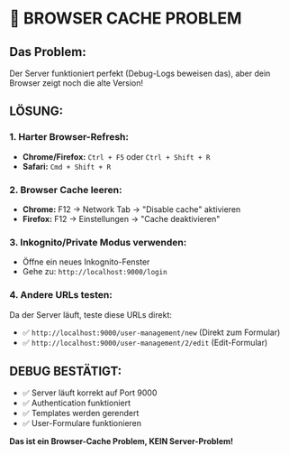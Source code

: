 # 🔧 BROWSER CACHE PROBLEM

## Das Problem:
Der Server funktioniert perfekt (Debug-Logs beweisen das), aber dein Browser zeigt noch die alte Version!

## LÖSUNG:

### 1. **Harter Browser-Refresh:**
- **Chrome/Firefox:** `Ctrl + F5` oder `Ctrl + Shift + R`
- **Safari:** `Cmd + Shift + R`

### 2. **Browser Cache leeren:**
- **Chrome:** F12 → Network Tab → "Disable cache" aktivieren
- **Firefox:** F12 → Einstellungen → "Cache deaktivieren"

### 3. **Inkognito/Private Modus verwenden:**
- Öffne ein neues Inkognito-Fenster
- Gehe zu: `http://localhost:9000/login`

### 4. **Andere URLs testen:**
Da der Server läuft, teste diese URLs direkt:
- ✅ `http://localhost:9000/user-management/new` (Direkt zum Formular)
- ✅ `http://localhost:9000/user-management/2/edit` (Edit-Formular)

## DEBUG BESTÄTIGT:
- ✅ Server läuft korrekt auf Port 9000
- ✅ Authentication funktioniert
- ✅ Templates werden gerendert
- ✅ User-Formulare funktionieren

**Das ist ein Browser-Cache Problem, KEIN Server-Problem!**